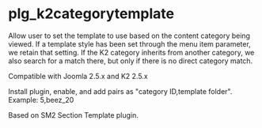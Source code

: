plg_k2categorytemplate
======================

Allow user to set the template to use based on the content category being viewed. If a template style has been set through the menu item parameter, we retain that setting. If the K2 category inherits from another category, we also search for a match there, but only if there is no direct category match.

Compatible with Joomla 2.5.x and K2 2.5.x

Install plugin, enable, and add pairs as "category ID,template folder".
Example: 5,beez_20

Based on SM2 Section Template plugin.
